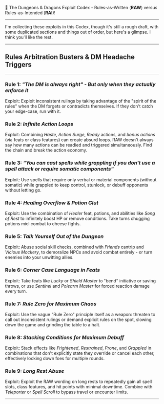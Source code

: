 📘 The Dungeons & Dragons Exploit Codex \- Rules-as-Written (**RAW**) versus Rules-as-Intended (**RAI**)\!

---

I'm collecting these exploits in this Codex, though it's still a rough draft, with some duplicated sections and things out of order, but here's a glimpse. I think you'll like the rest.

---

## **Rules Arbitration Busters & DM Headache Triggers**

---

### **Rule 1: *"The DM is always right"  \-  But only when they actually enforce it***

Exploit: Exploit inconsistent rulings by taking advantage of the "spirit of the rules" when the DM forgets or contradicts themselves. If they don't catch your edge-case, run with it.

### **Rule 2: *Infinite Action Loops***

Exploit: Combining *Haste*, *Action Surge*, *Ready* actions, and *bonus actions* (via feats or class features) can create absurd loops. RAW doesn't always say how many actions can be readied and triggered simultaneously. Find the chain and break the action economy.

### **Rule 3: *"You can cast spells while grappling if you don't use a spell attack or require somatic components"***

Exploit: Use spells that require only verbal or material components (without somatic) while grappled to keep control, stunlock, or debuff opponents without letting go.

### **Rule 4: *Healing Overflow & Potion Glut***

Exploit: Use the combination of *Healer* feat, potions, and abilities like *Song of Rest* to infinitely boost HP or remove conditions. Take turns chugging potions mid-combat to cheese fights.

### **Rule 5: *Talk Yourself Out of the Dungeon***

Exploit: Abuse social skill checks, combined with *Friends* cantrip and *Vicious Mockery*, to demoralize NPCs and avoid combat entirely  \-  or turn enemies into your unwitting allies.

### **Rule 6: *Corner Case Language in Feats***

Exploit: Take feats like *Lucky* or *Shield Master* to "bend" initiative or saving throws, or use *Sentinel* and *Polearm Master* for forced reaction damage every turn.

### **Rule 7: *Rule Zero for Maximum Chaos***

Exploit: Use the vague "Rule Zero" principle itself as a weapon: threaten to call out inconsistent rulings or demand explicit rules on the spot, slowing down the game and grinding the table to a halt.

### **Rule 8: *Stacking Conditions for Maximum Debuff***

Exploit: Stack effects like *Frightened*, *Restrained*, *Prone*, and *Grappled* in combinations that don't explicitly state they override or cancel each other, effectively locking down foes for multiple rounds.

### **Rule 9: *Long Rest Abuse***

Exploit: Exploit the RAW wording on long rests to repeatedly gain all spell slots, class features, and hit points with minimal downtime. Combine with *Teleporter* or *Spell Scroll* to bypass travel or encounter limits.

---

